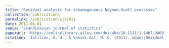 ```yaml
---
title: "Residual analysis for inhomogeneous Neyman–Scott processes"
collection: publications
permalink: /publication/sjs2011
date: 2011-06-01
venue: 'Scandinavian journal of statistics'
paperurl: 'https://onlinelibrary.wiley.com/doi/abs/10.1111/j.1467-9469.2011.00731.x'
citation: 'Jalilian, A. H., & Vahidi‐Asl, M. Q. (2011). &quot;Residual analysis for inhomogeneous Neyman–Scott processes&quot;. <i>Scandinavian journal of statistics</i>, 38(4), 617-630.'
---
```

